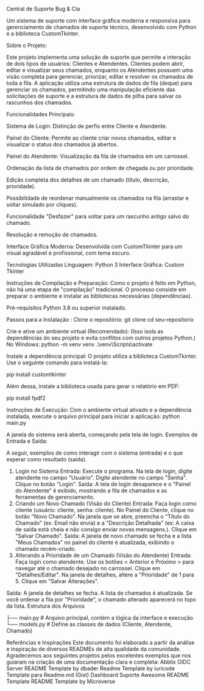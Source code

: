 Central de Suporte Bug & Cia

Um sistema de suporte com interface gráfica moderna e responsiva para gerenciamento de chamados de suporte técnico, desenvolvido com Python e a biblioteca CustomTkinter.

Sobre o Projeto: 

Este projeto implementa uma solução de suporte que permite a interação de dois tipos de usuários: Clientes e Atendentes. Clientes podem abrir, editar e visualizar seus chamados, enquanto os Atendentes possuem uma visão completa para gerenciar, priorizar, editar e resolver os chamados de toda a fila.
A aplicação utiliza uma estrutura de dados de fila (deque) para gerenciar os chamados, permitindo uma manipulação eficiente das solicitações de suporte e a estrutura de dados de pilha para salvar os rascunhos dos chamados.

Funcionalidades Principais:

Sistema de Login: Distinção de perfis entre Cliente e Atendente.

Painel do Cliente: Permite ao cliente criar novos chamados, editar e visualizar o status dos chamados já abertos.

Painel do Atendente: Visualização da fila de chamados em um carrossel.

Ordenação da lista de chamados por ordem de chegada ou por prioridade.

Edição completa dos detalhes de um chamado (título, descrição, prioridade).

Possibilidade de reordenar manualmente os chamados na fila (arrastar e soltar simulado por cliques).

Funcionalidade "Desfazer" para voltar para um rascunho antigo salvo do chamado.

Resolução e remoção de chamados.

Interface Gráfica Moderna: Desenvolvida com CustomTkinter para um visual agradável e profissional, com tema escuro.

Tecnologias Utilizadas
Linguagem: Python 3
Interface Gráfica: Custom Tkinter

Instruções de Compilação e Preparação: Como o projeto é feito em Python, não há uma etapa de "compilação" tradicional. O processo consiste em preparar o ambiente e instalar as bibliotecas necessárias (dependências).

Pré-requisitos
Python 3.8 ou superior instalado.

Passos para a Instalação :
Clone o repositório:
git clone 
cd seu-repositorio

Crie e ative um ambiente virtual (Recomendado): (Isso isola as dependências do seu projeto e evita conflitos com outros projetos Python.)
No Windows:
python -m venv venv
.\venv\Scripts\activate

Instale a dependência principal: O projeto utiliza a biblioteca CustomTkinter. Use o seguinte comando para instalá-la:

pip install customtkinter

Além dessa, instale a biblioteca usada para gerar o relatório em PDF:

pip install fpdf2

Instruções de Execução: 
Com o ambiente virtual ativado e a dependência instalada, execute o arquivo principal para iniciar a aplicação:
python main.py


A janela do sistema será aberta, começando pela tela de login.
Exemplos de Entrada e Saída:

A seguir, exemplos de como interagir com o sistema (entrada) e o que esperar como resultado (saída).
1. Login no Sistema
Entrada:
Execute o programa.
Na tela de login, digite atendente no campo "Usuário".
Digite atendente no campo "Senha".
Clique no botão "Login".
Saída: A tela de login desaparece e o "Painel do Atendente" é exibido, mostrando a fila de chamados e as ferramentas de gerenciamento.
2. Criando um Novo Chamado (Visão do Cliente)
Entrada:
Faça login como cliente (usuário: cliente, senha: cliente).
No Painel do Cliente, clique no botão "Novo Chamado".
Na janela que se abre, preencha o "Título do Chamado" (ex: Email não envia) e a "Descrição Detalhada" (ex: A caixa de saída está cheia e não consigo enviar novas mensagens.).
Clique em "Salvar Chamado".
Saída: A janela de novo chamado se fecha e a lista "Meus Chamados" no painel do cliente é atualizada, exibindo o chamado recém-criado.
3. Alterando a Prioridade de um Chamado (Visão do Atendente)
Entrada:
Faça login como atendente.
Use os botões < Anterior e Próximo > para navegar até o chamado desejado no carrossel.
Clique em "Detalhes/Editar".
Na janela de detalhes, altere a "Prioridade" de 1 para 5.
Clique em "Salvar Alterações".

Saída: A janela de detalhes se fecha. A lista de chamados é atualizada. Se você ordenar a fila por "Prioridade", o chamado alterado aparecerá no topo da lista.
Estrutura dos Arquivos

├── main.py             # Arquivo principal, contém a lógica da interface e execução
└── models.py           # Define as classes de dados (Cliente, Atendente, Chamado)


Referências e Inspirações
Este documento foi elaborado a partir da análise e inspiração de diversos READMEs de alta qualidade da comunidade. Agradecemos aos seguintes projetos pelos excelentes exemplos que nos guiaram na criação de uma documentação clara e completa:
Abblix OIDC Server
README Template by dbader
Readme Template by iuricode
Template para Readme.md (Gist)
Dashboard Suporte
Awesome README Template
README Template by Microverse


